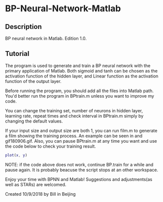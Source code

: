 # BP-Neural-Network-Matlab

## Description

BP neural network in Matlab. Edition 1.0.

## Tutorial

The program is used to generate and train a BP neural network with the primary application of Matlab. Both sigmoid and tanh can be chosen as the activation function of the hidden layer, and Linear function as the activation function of the output layer.

Before running the program, you should add all the files into Matlab path. You'd better run the program in BPtrain.m unless you want to improve my code.

You can change the training set, number of neurons in hidden layer, learning rate, repeat times and check interval in BPtrain.m simply by changing the default values.

If your input size and output size are both 1, you can run film.m to generate a film showing the training process. An example can be seen in and gif180906.gif. Also, you can pause BPtrain.m at any time you want and use the code below to check your training result.

```matlab
plot(x, y)
```

NOTE: if the code above does not work, continue BP.train for a while and pause again. It is probably beacuse the script stops at an other workspace.

Enjoy your time with BPNN and Matlab! Suggestions and adjustments(as well as STARs) are welcomed.

Created 10/9/2018 by Bill in Beijing
